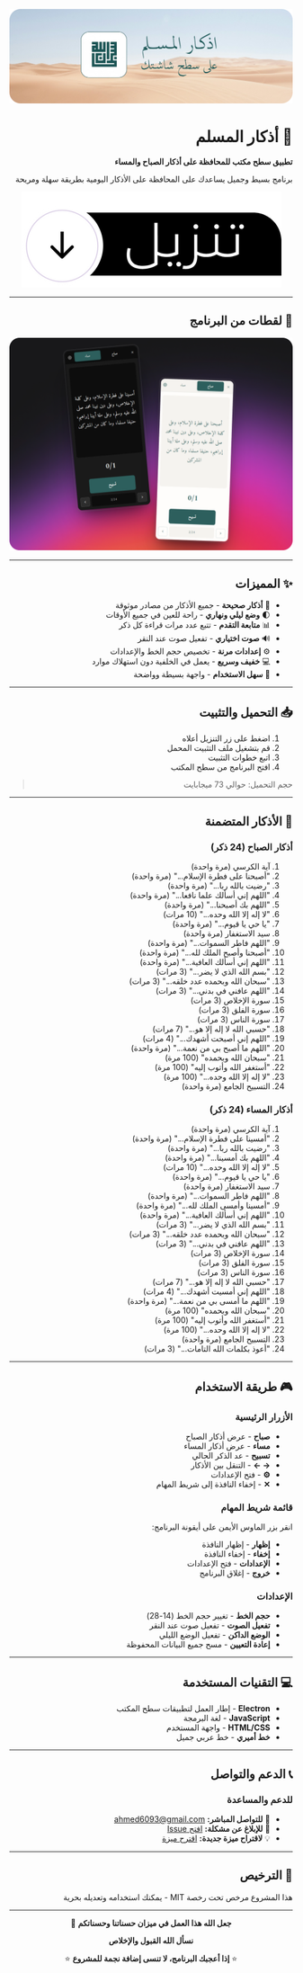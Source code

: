 <div dir="rtl" align="right">

![بانر أذكار المسلم](banner.png)

# 🌙 أذكار المسلم

**تطبيق سطح مكتب للمحافظة على أذكار الصباح والمساء**

برنامج بسيط وجميل يساعدك على المحافظة على الأذكار اليومية بطريقة سهلة ومريحة

<div align="center">

[![تنزيل التطبيق](download-button.png)](../../releases/latest)

</div>

---

## 📸 لقطات من البرنامج

![لقطات الشاشة](screenshots.png)

---

## ✨ المميزات

- 📿 **أذكار صحيحة** - جميع الأذكار من مصادر موثوقة
- 🌓 **وضع ليلي ونهاري** - راحة للعين في جميع الأوقات
- 📊 **متابعة التقدم** - تتبع عدد مرات قراءة كل ذكر
- 🔊 **صوت اختياري** - تفعيل صوت عند النقر
- ⚙️ **إعدادات مرنة** - تخصيص حجم الخط والإعدادات
- 💻 **خفيف وسريع** - يعمل في الخلفية دون استهلاك موارد
- 🎯 **سهل الاستخدام** - واجهة بسيطة وواضحة

---

## 📥 التحميل والتثبيت

1. اضغط على زر التنزيل أعلاه
2. قم بتشغيل ملف التثبيت المحمل
3. اتبع خطوات التثبيت
4. افتح البرنامج من سطح المكتب

> حجم التحميل: حوالي 73 ميجابايت

---

## 📖 الأذكار المتضمنة

### أذكار الصباح (24 ذكر)

1. آية الكرسي (مرة واحدة)
2. "أصبحنا على فطرة الإسلام..." (مرة واحدة)
3. "رضيت بالله ربا..." (مرة واحدة)
4. "اللهم إني أسألك علما نافعا..." (مرة واحدة)
5. "اللهم بك أصبحنا..." (مرة واحدة)
6. "لا إله إلا الله وحده..." (10 مرات)
7. "يا حي يا قيوم..." (مرة واحدة)
8. سيد الاستغفار (مرة واحدة)
9. "اللهم فاطر السموات..." (مرة واحدة)
10. "أصبحنا وأصبح الملك لله..." (مرة واحدة)
11. "اللهم إني أسألك العافية..." (مرة واحدة)
12. "بسم الله الذي لا يضر..." (3 مرات)
13. "سبحان الله وبحمده عدد خلقه..." (3 مرات)
14. "اللهم عافني في بدني..." (3 مرات)
15. سورة الإخلاص (3 مرات)
16. سورة الفلق (3 مرات)
17. سورة الناس (3 مرات)
18. "حسبي الله لا إله إلا هو..." (7 مرات)
19. "اللهم إني أصبحت أشهدك..." (4 مرات)
20. "اللهم ما أصبح بي من نعمة..." (مرة واحدة)
21. "سبحان الله وبحمده" (100 مرة)
22. "أستغفر الله وأتوب إليه" (100 مرة)
23. "لا إله إلا الله وحده..." (100 مرة)
24. التسبيح الجامع (مرة واحدة)

### أذكار المساء (24 ذكر)

1. آية الكرسي (مرة واحدة)
2. "أمسينا على فطرة الإسلام..." (مرة واحدة)
3. "رضيت بالله ربا..." (مرة واحدة)
4. "اللهم بك أمسينا..." (مرة واحدة)
5. "لا إله إلا الله وحده..." (10 مرات)
6. "يا حي يا قيوم..." (مرة واحدة)
7. سيد الاستغفار (مرة واحدة)
8. "اللهم فاطر السموات..." (مرة واحدة)
9. "أمسينا وأمسى الملك لله..." (مرة واحدة)
10. "اللهم إني أسألك العافية..." (مرة واحدة)
11. "بسم الله الذي لا يضر..." (3 مرات)
12. "سبحان الله وبحمده عدد خلقه..." (3 مرات)
13. "اللهم عافني في بدني..." (3 مرات)
14. سورة الإخلاص (3 مرات)
15. سورة الفلق (3 مرات)
16. سورة الناس (3 مرات)
17. "حسبي الله لا إله إلا هو..." (7 مرات)
18. "اللهم إني أمسيت أشهدك..." (4 مرات)
19. "اللهم ما أمسى بي من نعمة..." (مرة واحدة)
20. "سبحان الله وبحمده" (100 مرة)
21. "أستغفر الله وأتوب إليه" (100 مرة)
22. "لا إله إلا الله وحده..." (100 مرة)
23. التسبيح الجامع (مرة واحدة)
24. "أعوذ بكلمات الله التامات..." (3 مرات)

---

## 🎮 طريقة الاستخدام

### الأزرار الرئيسية

- **صباح** - عرض أذكار الصباح
- **مساء** - عرض أذكار المساء
- **تسبيح** - عد الذكر الحالي
- **→ ←** - التنقل بين الأذكار
- **⚙️** - فتح الإعدادات
- **✕** - إخفاء النافذة إلى شريط المهام

### قائمة شريط المهام

انقر بزر الماوس الأيمن على أيقونة البرنامج:
- **إظهار** - إظهار النافذة
- **إخفاء** - إخفاء النافذة
- **الإعدادات** - فتح الإعدادات
- **خروج** - إغلاق البرنامج

### الإعدادات

- **حجم الخط** - تغيير حجم الخط (14-28)
- **تفعيل الصوت** - تفعيل صوت عند النقر
- **الوضع الداكن** - تفعيل الوضع الليلي
- **إعادة التعيين** - مسح جميع البيانات المحفوظة

---

## 💻 التقنيات المستخدمة

- **Electron** - إطار العمل لتطبيقات سطح المكتب
- **JavaScript** - لغة البرمجة
- **HTML/CSS** - واجهة المستخدم
- **خط أميري** - خط عربي جميل

---

## 📞 الدعم والتواصل

### للدعم والمساعدة

- 📧 **للتواصل المباشر:** [ahmed6093@gmail.com](mailto:ahmed6093@gmail.com)
- 🐛 **للإبلاغ عن مشكلة:** [افتح Issue](../../issues/new)
- 💡 **لاقتراح ميزة جديدة:** [اقترح ميزة](../../issues/new)

---

## 📜 الترخيص

هذا المشروع مرخص تحت رخصة MIT - يمكنك استخدامه وتعديله بحرية

---

<div align="center">

**جعل الله هذا العمل في ميزان حسناتنا وحسناتكم** 🤲

**نسأل الله القبول والإخلاص**

⭐ **إذا أعجبك البرنامج، لا تنسى إضافة نجمة للمشروع** ⭐

</div>

</div>
